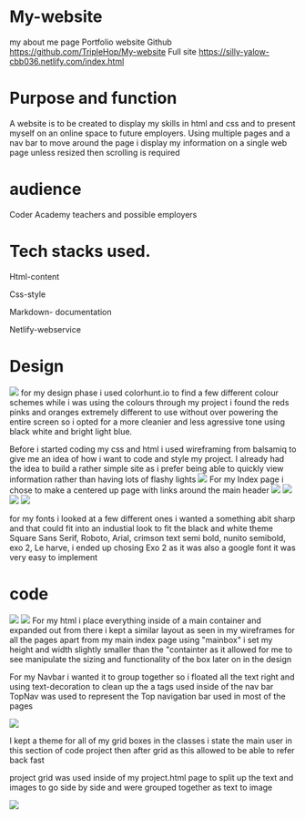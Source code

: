 # My-website
my about me page 
Portfolio website
Github
https://github.com/TripleHop/My-website
Full site
https://silly-yalow-cbb036.netlify.com/index.html

# Purpose and function
A website is to be created to display my skills in html and css and to present myself on an online space to future employers.
Using multiple pages and a nav bar to move around the page i display my information on a single web page unless resized then scrolling is required

# audience
Coder Academy teachers and possible employers 
# Tech stacks used.


Html-content

Css-style

Markdown- documentation

Netlify-webservice


# Design
![](screenshots/colours.png)
for my design phase i used colorhunt.io to find a few different colour schemes while i was using the colours through my project i found the reds pinks and oranges extremely different to use without over powering the entire screen so i opted for a more cleanier and less agressive tone using black white and bright light blue.

Before i started coding my css and html i used wireframing from balsamiq to give me an idea of how i want to code and style my project. I already had the idea to build a rather simple site as i prefer being able to quickly view information rather than having lots of flashy lights
![](screenshots/indexwire.png)
For my Index page i chose to make a centered up page with links around the main header
![](screenshots/aboutwire.png)
![](screenshots/contactwireframe.png)
![](screenshots/projectwire.png)
![](screenshots/skillwire.png)

for my fonts i looked at a few different ones i wanted a something abit sharp and that could fit into an industial look to fit the black and white theme
Square Sans Serif, 
Roboto, 
Arial, 
crimson text semi bold, 
nunito semibold, 
exo 2, 
Le harve, i ended up chosing Exo 2 as it was also a google font it was very easy to implement


# code
   
   ![](screenshots/mainboxcode.png)
   ![](screenshots/topnavcode.png)
   For my html i place everything inside of a main container and expanded out from there i kept a similar layout as seen in my wireframes for all the pages apart from my main index page
   using "mainbox" i set my height and width slightly smaller than the "containter as it allowed for me to see manipulate the sizing and functionality of the box later on in the design


   For my Navbar i wanted it to group together so i floated all the text right and using text-decoration to clean up the a tags used inside of the nav bar
   TopNav was used to represent the Top navigation bar used in most of the pages


![](screenshots/gridcodecss.png)

I kept a theme for all of my grid boxes in the classes i state the main user in this section of code project then after grid as this allowed to be able to refer back fast

project grid was used inside of my project.html page to split up the text and images to go side by side and were grouped together as text to image

![](screenshots/mediaqu.png)
